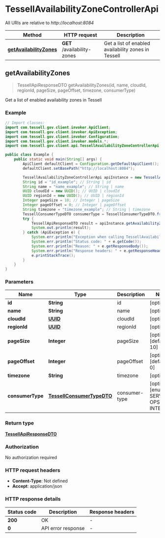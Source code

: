 # TessellAvailabilityZoneControllerApi

All URIs are relative to *http://localhost:8084*

Method | HTTP request | Description
------------- | ------------- | -------------
[**getAvailabilityZones**](TessellAvailabilityZoneControllerApi.md#getAvailabilityZones) | **GET** /availability-zones | Get a list of enabled availability zones in Tessell



## getAvailabilityZones

> TessellApiResponseDTO getAvailabilityZones(id, name, cloudId, regionId, pageSize, pageOffset, timezone, consumerType)

Get a list of enabled availability zones in Tessell

### Example

```java
// Import classes:
import com.tessell.gov.client.invoker.ApiClient;
import com.tessell.gov.client.invoker.ApiException;
import com.tessell.gov.client.invoker.Configuration;
import com.tessell.gov.client.invoker.models.*;
import com.tessell.gov.client.api.TessellAvailabilityZoneControllerApi;

public class Example {
    public static void main(String[] args) {
        ApiClient defaultClient = Configuration.getDefaultApiClient();
        defaultClient.setBasePath("http://localhost:8084");

        TessellAvailabilityZoneControllerApi apiInstance = new TessellAvailabilityZoneControllerApi(defaultClient);
        String id = "id_example"; // String | id
        String name = "name_example"; // String | name
        UUID cloudId = new UUID(); // UUID | cloudId
        UUID regionId = new UUID(); // UUID | regionId
        Integer pageSize = 10; // Integer | pageSize
        Integer pageOffset = 0; // Integer | pageOffset
        String timezone = "timezone_example"; // String | timezone
        TessellConsumerTypeDTO consumerType = TessellConsumerTypeDTO.fromValue("SERVICE"); // TessellConsumerTypeDTO | consumer-type
        try {
            TessellApiResponseDTO result = apiInstance.getAvailabilityZones(id, name, cloudId, regionId, pageSize, pageOffset, timezone, consumerType);
            System.out.println(result);
        } catch (ApiException e) {
            System.err.println("Exception when calling TessellAvailabilityZoneControllerApi#getAvailabilityZones");
            System.err.println("Status code: " + e.getCode());
            System.err.println("Reason: " + e.getResponseBody());
            System.err.println("Response headers: " + e.getResponseHeaders());
            e.printStackTrace();
        }
    }
}
```

### Parameters


Name | Type | Description  | Notes
------------- | ------------- | ------------- | -------------
 **id** | **String**| id | [optional]
 **name** | **String**| name | [optional]
 **cloudId** | [**UUID**](.md)| cloudId | [optional]
 **regionId** | [**UUID**](.md)| regionId | [optional]
 **pageSize** | **Integer**| pageSize | [optional] [default to 10]
 **pageOffset** | **Integer**| pageOffset | [optional] [default to 0]
 **timezone** | **String**| timezone | [optional]
 **consumerType** | [**TessellConsumerTypeDTO**](.md)| consumer-type | [optional] [enum: SERVICE, OPS, INTERNAL]

### Return type

[**TessellApiResponseDTO**](TessellApiResponseDTO.md)

### Authorization

No authorization required

### HTTP request headers

- **Content-Type**: Not defined
- **Accept**: application/json


### HTTP response details
| Status code | Description | Response headers |
|-------------|-------------|------------------|
| **200** | OK |  -  |
| **0** | API error response |  -  |

